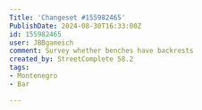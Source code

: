 ```yaml
---
Title: 'Changeset #155982465'
PublishDate: 2024-08-30T16:33:00Z
id: 155982465
user: JBBgameich
comment: Survey whether benches have backrests
created_by: StreetComplete 58.2
tags:
- Montenegro
- Bar

---
```

